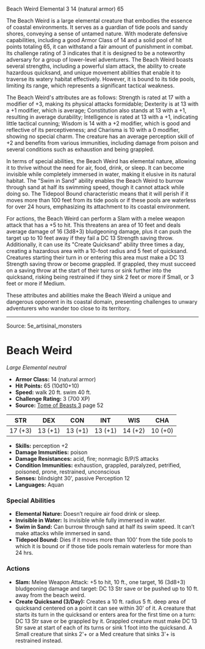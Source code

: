 <MonsterName/>Beach Weird</MonsterName>
<CreatureType/>Elemental</CreatureType>
<CR/>3</CR>
<AC/>14 (natural armor)</AC>
<HP/>65</HP>
<summary>The Beach Weird is a large elemental creature that embodies the essence of coastal environments. It serves as a guardian of tide pools and sandy shores, conveying a sense of untamed nature. With moderate defensive capabilities, including a good Armor Class of 14 and a solid pool of hit points totaling 65, it can withstand a fair amount of punishment in combat. Its challenge rating of 3 indicates that it is designed to be a noteworthy adversary for a group of lower-level adventurers. The Beach Weird boasts several strengths, including a powerful slam attack, the ability to create hazardous quicksand, and unique movement abilities that enable it to traverse its watery habitat effectively. However, it is bound to its tide pools, limiting its range, which represents a significant tactical weakness. </summary>

<detail>

The Beach Weird's attributes are as follows: Strength is rated at 17 with a modifier of +3, making its physical attacks formidable; Dexterity is at 13 with a +1 modifier, which is average; Constitution also stands at 13 with a +1, resulting in average durability; Intelligence is rated at 13 with a +1, indicating little tactical cunning; Wisdom is 14 with a +2 modifier, which is good and reflective of its perceptiveness; and Charisma is 10 with a 0 modifier, showing no special charm. The creature has an average perception skill of +2 and benefits from various immunities, including damage from poison and several conditions such as exhaustion and being grappled.

In terms of special abilities, the Beach Weird has elemental nature, allowing it to thrive without the need for air, food, drink, or sleep. It can become invisible while completely immersed in water, making it elusive in its natural habitat. The "Swim in Sand" ability enables the Beach Weird to burrow through sand at half its swimming speed, though it cannot attack while doing so. The Tidepool Bound characteristic means that it will perish if it moves more than 100 feet from its tide pools or if these pools are waterless for over 24 hours, emphasizing its attachment to its coastal environment.

For actions, the Beach Weird can perform a Slam with a melee weapon attack that has a +5 to hit. This threatens an area of 10 feet and deals average damage of 16 (3d8+3) bludgeoning damage, plus it can push the target up to 10 feet away if they fail a DC 13 Strength saving throw. Additionally, it can use its "Create Quicksand" ability three times a day, creating a hazardous area with a 10-foot radius and 5 feet of quicksand. Creatures starting their turn in or entering this area must make a DC 13 Strength saving throw or become grappled. If grappled, they must succeed on a saving throw at the start of their turns or sink further into the quicksand, risking being restrained if they sink 2 feet or more if Small, or 3 feet or more if Medium.

These attributes and abilities make the Beach Weird a unique and dangerous opponent in its coastal domain, presenting challenges to unwary adventurers who wander too close to its territory.</detail>



---

Source: 5e_artisinal_monsters

# Beach Weird

*Large* *Elemental* *neutral*

- **Armor Class:** 14 (natural armor)
- **Hit Points:** 65 (10d10+10)
- **Speed:** walk 20 ft. swim 40 ft.
- **Challenge Rating:** 3 (700 XP)
- **Source:** [Tome of Beasts 3](https://koboldpress.com/kpstore/product/tome-of-beasts-3-for-5th-edition/) page 52

| STR | DEX | CON | INT | WIS | CHA |
| --- | --- | --- | --- | --- | --- |
| 17 (+3) | 13 (+1) | 13 (+1) | 13 (+1) | 14 (+2) | 10 (+0) |

- **Skills:** perception +2
- **Damage Immunities:** poison
- **Damage Resistances:** acid, fire; nonmagic B/P/S attacks
- **Condition Immunities:** exhaustion, grappled, paralyzed, petrified, poisoned, prone, restrained, unconscious
- **Senses:** blindsight 30', passive Perception 12
- **Languages:** Aquan

### Special Abilities

- **Elemental Nature:** Doesn’t require air food drink or sleep.
- **Invisible in Water:** Is invisible while fully immersed in water.
- **Swim in Sand:** Can burrow through sand at half its swim speed. It can’t make attacks while immersed in sand.
- **Tidepool Bound:** Dies if it moves more than 100' from the tide pools to which it is bound or if those tide pools remain waterless for more than 24 hrs.

### Actions

- **Slam:** Melee Weapon Attack: +5 to hit, 10 ft., one target, 16 (3d8+3) bludgeoning damage and target: DC 13 Str save or be pushed up to 10 ft. away from the beach weird.
- **Create Quicksand (3/Day):** Creates a 10 ft. radius 5 ft. deep area of quicksand centered on a point it can see within 30' of it. A creature that starts its turn in the quicksand or enters area for the first time on a turn: DC 13 Str save or be grappled by it. Grappled creature must make DC 13 Str save at start of each of its turns or sink 1 foot into the quicksand. A Small creature that sinks 2'+ or a Med creature that sinks 3'+ is restrained instead.




